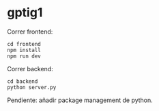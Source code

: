 # gptig1
Correr frontend:
```
cd frontend
npm install
npm run dev
```

Correr backend:
```
cd backend
python server.py
```

Pendiente: añadir package management de python.
